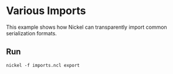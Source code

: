 # Various Imports

This example shows how Nickel can transparently import common serialization formats.

## Run

```console
nickel -f imports.ncl export
```
